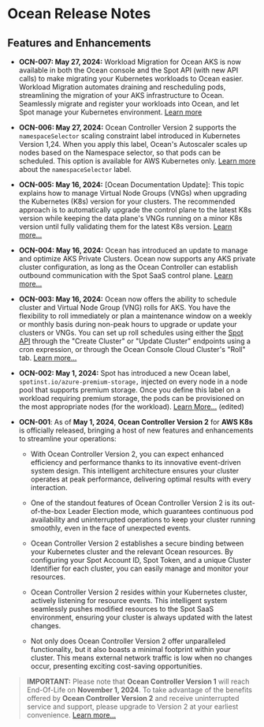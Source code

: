 # Ocean Release Notes

## Features and Enhancements

* **OCN-007: May 27, 2024:** 
Workload Migration for Ocean AKS is now available in both the Ocean console and the Spot API (with new API calls) to make migrating your Kubernetes workloads to Ocean easier. Workload Migration automates draining and rescheduling pods, streamlining the migration of your AKS infrastructure to Ocean.
Seamlessly migrate and register your workloads into Ocean, and let Spot manage your Kubernetes environment.
[Learn more](https://docs.spot.io/ocean/tutorials/migrate-workload-aks)

* **OCN-006: May 27, 2024:** 
Ocean Controller Version 2 supports the `namespaceSelector` scaling constraint label introduced in Kubernetes Version 1,24. When you apply this label, Ocean's Autoscaler scales up nodes based on the Namespace selector, so that pods can be scheduled. This option is available for AWS Kubernetes only.
[Learn more](https://kubernetes.io/docs/concepts/scheduling-eviction/assign-pod-node/#namespace-selector) about the `namespaceSelector` label.

* **OCN-005: May 16, 2024:** [Ocean Documentation Update]: 
This topic explains how to manage Virtual Node Groups (VNGs) when upgrading the Kubernetes (K8s) version for your clusters. The recommended approach is to automatically upgrade the control plane to the latest K8s version while keeping the data plane's VNGs running on a minor K8s version until fully validating them for the latest K8s version.
[Learn more…](https://docs.spot.io/ocean/tips-and-best-practices/vng-minor-versions?id=configure-a-minor-k8s-version-for-a-virtual-node-group)

* **OCN-004: May 16, 2024:** 
Ocean has introduced an update to manage and optimize AKS Private Clusters. Ocean now supports any AKS private cluster configuration, as long as the Ocean Controller can establish outbound communication with the Spot SaaS control plane.
[Learn more…](https://docs.spot.io/ocean/getting-started/aks/?id=what-to-do-about-aks-private-clusters)

* **OCN-003: May 16, 2024:** 
Ocean now offers the ability to schedule cluster and Virtual Node Group (VNG) rolls for AKS. You have the flexibility to roll immediately or plan a maintenance window on a weekly or monthly basis during non-peak hours to upgrade or update your clusters or VNGs. You can set up roll schedules using either the [Spot API](https://docs.spot.io/api/#tag/Ocean-AKS/operation/oceanAKSClusterUpdate) through the "Create Cluster" or "Update Cluster" endpoints using a cron expression, or through the Ocean Console Cloud Cluster's "Roll" tab.
[Learn more...](https://docs.spot.io/ocean/features/roll?id=rolls)

* **OCN-002: May 1, 2024:**
Spot has introduced a new Ocean label, `spotinst.io/azure-premium-storage,` injected on every node in a node pool that supports premium storage. Once you define this label on a workload requiring premium storage, the pods can be provisioned on the most appropriate nodes (for the workload). [Learn More...](https://docs.spot.io/ocean/features/labels-and-taints) (edited)

* **OCN-001**: As of **May 1, 2024**, **Ocean Controller Version 2** for **AWS K8s** is officially released, bringing a host of new features and enhancements to streamline your operations:
  *  With Ocean Controller Version 2, you can expect enhanced efficiency and performance thanks to its innovative event-driven system design. This intelligent architecture ensures your cluster operates at peak performance, delivering optimal results with every interaction.

  *  One of the standout features of Ocean Controller Version 2 is its out-of-the-box Leader Election mode, which guarantees continuous pod availability and uninterrupted operations to keep your cluster running smoothly, even in the face of unexpected events.

  *  Ocean Controller Version 2 establishes a secure binding between your Kubernetes cluster and the relevant Ocean resources. By configuring your Spot Account ID, Spot Token, and a unique Cluster Identifier for each cluster, you can easily manage and monitor your resources.

  *  Ocean Controller Version 2 resides within your Kubernetes cluster, actively listening for resource events. This intelligent system seamlessly pushes modified resources to the Spot SaaS environment, ensuring your cluster is always updated with the latest changes.

  *  Not only does Ocean Controller Version 2 offer unparalleled functionality, but it also boasts a minimal footprint within your cluster. This means external network traffic is low when no changes occur, presenting exciting cost-saving opportunities. 

>**IMPORTANT:** Please note that **Ocean Controller Version 1** will reach End-Of-Life on **November 1, 2024**. To take advantage of the benefits offered by **Ocean Controller Version 2** and receive uninterrupted service and support, please upgrade to Version 2 at your earliest convenience.
[Learn more...](https://docs.spot.io/ocean/tutorials/ocean-controller-v2/)























